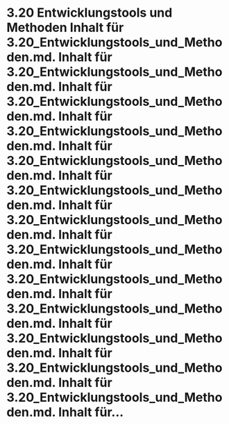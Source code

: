 # 3.20 Entwicklungstools und Methoden Inhalt für 3.20_Entwicklungstools_und_Methoden.md. Inhalt für 3.20_Entwicklungstools_und_Methoden.md. Inhalt für 3.20_Entwicklungstools_und_Methoden.md. Inhalt für 3.20_Entwicklungstools_und_Methoden.md. Inhalt für 3.20_Entwicklungstools_und_Methoden.md. Inhalt für 3.20_Entwicklungstools_und_Methoden.md. Inhalt für 3.20_Entwicklungstools_und_Methoden.md. Inhalt für 3.20_Entwicklungstools_und_Methoden.md. Inhalt für 3.20_Entwicklungstools_und_Methoden.md. Inhalt für 3.20_Entwicklungstools_und_Methoden.md. Inhalt für 3.20_Entwicklungstools_und_Methoden.md. Inhalt für 3.20_Entwicklungstools_und_Methoden.md. Inhalt für 3.20_Entwicklungstools_und_Methoden.md. Inhalt für...